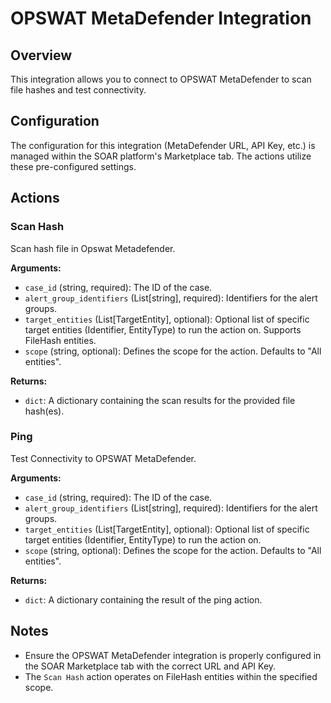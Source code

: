 # OPSWAT MetaDefender Integration

## Overview

This integration allows you to connect to OPSWAT MetaDefender to scan file hashes and test connectivity.

## Configuration

The configuration for this integration (MetaDefender URL, API Key, etc.) is managed within the SOAR platform's Marketplace tab. The actions utilize these pre-configured settings.

## Actions

### Scan Hash

Scan hash file in Opswat Metadefender.

**Arguments:**

*   `case_id` (string, required): The ID of the case.
*   `alert_group_identifiers` (List[string], required): Identifiers for the alert groups.
*   `target_entities` (List[TargetEntity], optional): Optional list of specific target entities (Identifier, EntityType) to run the action on. Supports FileHash entities.
*   `scope` (string, optional): Defines the scope for the action. Defaults to "All entities".

**Returns:**

*   `dict`: A dictionary containing the scan results for the provided file hash(es).

### Ping

Test Connectivity to OPSWAT MetaDefender.

**Arguments:**

*   `case_id` (string, required): The ID of the case.
*   `alert_group_identifiers` (List[string], required): Identifiers for the alert groups.
*   `target_entities` (List[TargetEntity], optional): Optional list of specific target entities (Identifier, EntityType) to run the action on.
*   `scope` (string, optional): Defines the scope for the action. Defaults to "All entities".

**Returns:**

*   `dict`: A dictionary containing the result of the ping action.

## Notes

*   Ensure the OPSWAT MetaDefender integration is properly configured in the SOAR Marketplace tab with the correct URL and API Key.
*   The `Scan Hash` action operates on FileHash entities within the specified scope.
